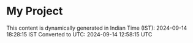 # My Project

This content is dynamically generated in Indian Time (IST): 2024-09-14 18:28:15 IST
Converted to UTC: 2024-09-14 12:58:15 UTC
